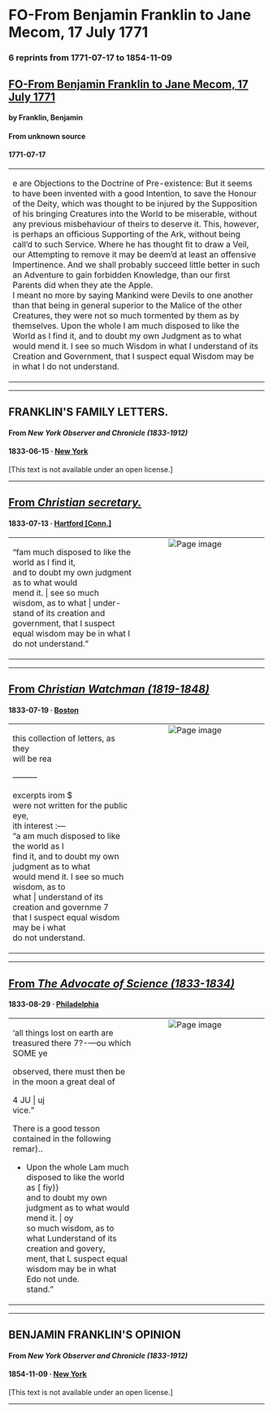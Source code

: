 
# FO-From Benjamin Franklin to Jane Mecom, 17 July 1771

### 6 reprints from 1771-07-17 to 1854-11-09

## [FO-From Benjamin Franklin to Jane Mecom, 17 July 1771](https://founders.archives.gov/documents/Franklin/01-18-02-0114)

#### by Franklin, Benjamin

#### From unknown source

#### 1771-07-17

<table style="width: 100%;"><tr><td style="width: 50%">

e are Objections to the Doctrine of Pre-existence: But it seems to have been invented with a good Intention, to save the Honour of the Deity, which was thought to be injured by the Supposition of his bringing Creatures into the World to be miserable, without any previous misbehaviour of theirs to deserve it. This, however, is perhaps an officious Supporting of the Ark, without being call’d to such Service. Where he has thought fit to draw a Veil, our Attempting to remove it may be deem’d at least an offensive Impertinence. And we shall probably succeed little better in such an Adventure to gain forbidden Knowledge, than our first Parents did when they ate the Apple.  
I meant no more by saying Mankind were Devils to one another than that being in general superior to the Malice of the other Creatures, they were not so much tormented by them as by themselves. Upon the whole I am much disposed to like the World as I find it, and to doubt my own Judgment as to what would mend it. I see so much Wisdom in what I understand of its Creation and Government, that I suspect equal Wisdom may be in what I do not understand.
</td></tr></table>

---

## FRANKLIN'S FAMILY LETTERS.

#### From _New York Observer and Chronicle (1833-1912)_

#### 1833-06-15 &middot; [New York](http://dbpedia.org/resource/New_York_City)

[This text is not available under an open license.]

---

## [From _Christian secretary._](https://archive.org/details/sim_christian-secretary_1833-07-13_12_26/page/n3/mode/1up?view=theater)

#### 1833-07-13 &middot; [Hartford [Conn.]](http://dbpedia.org/resource/Hartford%2C_Connecticut)

<table style="width: 100%;"><tr><td style="width: 50%">

  
  
“fam much disposed to like the world as I find it,  
and to doubt my own judgment as to what would  
mend it. | see so much wisdom, as to what | under-  
stand of its creation and government, that I suspect  
equal wisdom may be in what I do not understand.”
</td><td style="width: 50%; max-height: 75%; margin: auto; display: block;">
<img alt="Page image" src="https://iiif.archive.org/iiif/sim_christian-secretary_1833-07-13_12_26&#0036;3/pct:60.128571,22.824195,15.857143,2.708877/600,/0/default.jpg"/>
</td>
</tr></table>

---

## [From _Christian Watchman (1819-1848)_](https://archive.org/details/sim_watchman-examiner_1833-07-19_14_29/page/n3/mode/1up?view=theater)

#### 1833-07-19 &middot; [Boston](http://dbpedia.org/resource/Boston)

<table style="width: 100%;"><tr><td style="width: 50%">

  
  
this collection of letters, as they  
will be rea  
  
———  
  
excerpts irom $  
were not written for the public eye,  
ith interest :—  
“a am much disposed to like the world as I  
find it, and to doubt my own judgment as to what  
would mend it. I see so much wisdom, as to  
what | understand of its creation and governme 7  
that I suspect equal wisdom may be i what  
do not understand.
</td><td style="width: 50%; max-height: 75%; margin: auto; display: block;">
<img alt="Page image" src="https://iiif.archive.org/iiif/sim_watchman-examiner_1833-07-19_14_29&#0036;3/pct:53.991597,9.242871,10.832458,5.125369/600,/0/default.jpg"/>
</td>
</tr></table>

---

## [From _The Advocate of Science (1833-1834)_](https://archive.org/details/sim_advocate-of-science-a-popular-scientific-journal_1833-08-29_1_23-24/page/n5/mode/1up?view=theater)

#### 1833-08-29 &middot; [Philadelphia](http://dbpedia.org/resource/Philadelphia)

<table style="width: 100%;"><tr><td style="width: 50%">

  
  
‘all things lost on earth are treasured there 7?-—ou which SOME ye  
  
observed, there must then be in the moon a great deal of  
  
4 JU | uj  
vice.”  
  
There is a good tesson contained in the following remar)..  
* Upon the whole Lam much disposed to like the world as [ fiy)}  
and to doubt my own judgment as to what would mend it. | oy  
so much wisdom, as to what Lunderstand of its creation and govery,  
ment, that L suspect equal wisdom may be in what Edo not unde.  
stand.”
</td><td style="width: 50%; max-height: 75%; margin: auto; display: block;">
<img alt="Page image" src="https://iiif.archive.org/iiif/sim_advocate-of-science-a-popular-scientific-journal_1833-08-29_1_23-24&#0036;5/pct:58.324607,29.440789,37.408377,10.649671/600,/0/default.jpg"/>
</td>
</tr></table>

---

## BENJAMIN FRANKLIN'S OPINION

#### From _New York Observer and Chronicle (1833-1912)_

#### 1854-11-09 &middot; [New York](http://dbpedia.org/resource/New_York_City)

[This text is not available under an open license.]

---

